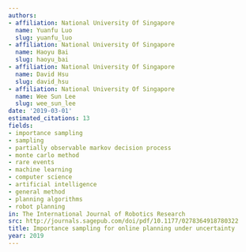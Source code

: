 ```yaml
---
authors:
- affiliation: National University Of Singapore
  name: Yuanfu Luo
  slug: yuanfu_luo
- affiliation: National University Of Singapore
  name: Haoyu Bai
  slug: haoyu_bai
- affiliation: National University Of Singapore
  name: David Hsu
  slug: david_hsu
- affiliation: National University Of Singapore
  name: Wee Sun Lee
  slug: wee_sun_lee
date: '2019-03-01'
estimated_citations: 13
fields:
- importance sampling
- sampling
- partially observable markov decision process
- monte carlo method
- rare events
- machine learning
- computer science
- artificial intelligence
- general method
- planning algorithms
- robot planning
in: The International Journal of Robotics Research
src: http://journals.sagepub.com/doi/pdf/10.1177/0278364918780322
title: Importance sampling for online planning under uncertainty
year: 2019
---
```

